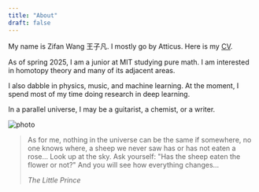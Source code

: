 ```yaml
---
title: "About"
draft: false
---
```


My name is Zifan Wang 王子凡. I mostly go by Atticus. Here is my [CV](/website/cv.pdf).

As of spring 2025, I am a junior at MIT studying pure math. I am interested in homotopy theory and many of its adjacent areas.

I also dabble in physics, music, and machine learning. At the moment, I spend most of my time doing research in deep learning.

In a parallel universe, I may be a guitarist, a chemist, or a writer.

![photo](/website/images/photo.JPG)
<!-- {{ $image := resources.Get "images/photo.JPG"}}
{{ $image := $image.Process "resize 600x" }}
<img src="{{ $image.RelPermalink }}" alt="photo" width="{{ $image.Width }}"/> -->

> As for me, nothing in the universe can be the same if somewhere, no one knows where, a sheep we never saw has or has not eaten a rose... Look up at the sky. Ask yourself: \"Has the sheep eaten the flower or not?\" And you will see how everything changes...
>
> *The Little Prince*